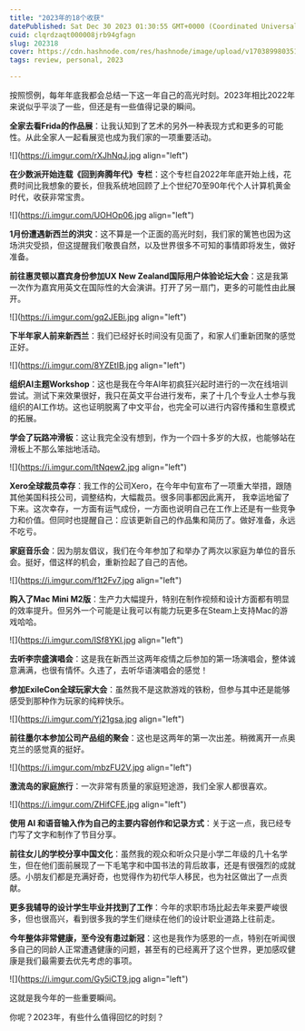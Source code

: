 ```yaml
---
title: "2023年的18个收获"
datePublished: Sat Dec 30 2023 01:30:55 GMT+0000 (Coordinated Universal Time)
cuid: clqrdzaqt000008jrb94gfagn
slug: 202318
cover: https://cdn.hashnode.com/res/hashnode/image/upload/v1703899803519/9d694e91-2e44-497f-a5a3-36114887eab2.jpeg
tags: review, personal, 2023

---
```


按照惯例，每年年底我都会总结一下这一年自己的高光时刻。2023年相比2022年来说似乎平淡了一些，但还是有一些值得记录的瞬间。

**全家去看Frida的作品展**：让我认知到了艺术的另外一种表现方式和更多的可能性。从此全家人一起看展览也成为我们家的一项重要活动。

![](https://i.imgur.com/rXJhNqJ.jpg align="left")

**在少数派开始连载《回到奔腾年代》专栏**：这个专栏自2022年年底开始上线，花费时间比我想象的要长，但我系统地回顾了上个世纪70至90年代个人计算机黄金时代，收获非常宝贵。

![](https://i.imgur.com/UOHOp06.jpg align="left")

**1月份遭遇新西兰的洪灾**：这不算是一个正面的高光时刻，我们家的篱笆也因为这场洪灾受损，但这提醒我们敬畏自然，以及世界很多不可知的事情即将发生，做好准备。

**前往惠灵顿以嘉宾身份参加UX New Zealand国际用户体验论坛大会**：这是我第一次作为嘉宾用英文在国际性的大会演讲。打开了另一扇门，更多的可能性由此展开。

![](https://i.imgur.com/gq2JEBi.jpg align="left")

**下半年家人前来新西兰**：我们已经好长时间没有见面了，和家人们重新团聚的感觉正好。

![](https://i.imgur.com/8YZEtIB.jpg align="left")

**组织AI主题Workshop**：这也是我在今年AI年初疯狂兴起时进行的一次在线培训尝试。测试下来效果很好，我只在英文平台进行发布，来了十几个专业人士参与我组织的AI工作坊。这也证明脱离了中文平台，也完全可以进行内容传播和生意模式的拓展。

**学会了玩路冲滑板**：这让我完全没有想到，作为一个四十多岁的大叔，也能够站在滑板上不那么笨拙地活动。

![](https://i.imgur.com/ltNqew2.jpg align="left")

**Xero全球裁员幸存**：我工作的公司Xero，在今年中旬宣布了一项重大举措，跟随其他美国科技公司，调整结构，大幅裁员。很多同事都因此离开， 我幸运地留了下来。这次幸存，一方面有运气成份，一方面也说明自己在工作上还是有一些竞争力和价值。但同时也提醒自己：应该更新自己的作品集和简历了。做好准备，永远不吃亏。

**家庭音乐会**：因为朋友倡议，我们在今年参加了和举办了两次以家庭为单位的音乐会。挺好，借这样的机会，重新捡起了自己的吉他。

![](https://i.imgur.com/f1t2Fv7.jpg align="left")

**购入了Mac Mini M2版**：生产力大幅提升，特别在制作视频和设计方面都有明显的效率提升。但另外一个可能是让我可以有能力玩更多在Steam上支持Mac的游戏哈哈。

![](https://i.imgur.com/ISf8YKl.jpg align="left")

**去听李宗盛演唱会**：这是我在新西兰这两年疫情之后参加的第一场演唱会，整体诚意满满，也很有情怀。久违了，去听华语演唱会的感觉！

**参加ExileCon全球玩家大会**：虽然我不是这款游戏的铁粉，但参与其中还是能够感受到那种作为玩家的纯粹快乐。

![](https://i.imgur.com/Yj21gsa.jpg align="left")

**前往墨尔本参加公司产品组的聚会**：这也是这两年的第一次出差。稍微离开一点奥克兰的感觉真的挺好。

![](https://i.imgur.com/mbzFU2V.jpg align="left")

**激流岛的家庭旅行**：一次非常有质量的家庭短途游，我们全家人都很喜欢。

![](https://i.imgur.com/ZHifCFE.jpg align="left")

**使用 AI 和语音输入作为自己的主要内容创作和记录方式**：关于这一点，我已经专门写了文字和制作了节目分享。

**前往女儿的学校分享中国文化**：虽然我的观众和听众只是小学二年级的几十名学生，但在他们面前展现了一下毛笔字和中国书法的背后故事，还是有很强烈的成就感。小朋友们都是充满好奇，也觉得作为初代华人移民，也为社区做出了一点贡献。

**更多我辅导的设计学生毕业并找到了工作**：今年的求职市场比起去年来要严峻很多，但也很高兴，看到很多我的学生们继续在他们的设计职业道路上往前走。

**今年整体非常健康，至今没有患过新冠**：这也是我作为感恩的一点，特别在听闻很多自己的同龄人正常遭遇健康的问题，甚至有的已经离开了这个世界，更加感叹健康是我们最需要去优先考虑的事项。

![](https://i.imgur.com/Gy5iCT9.jpg align="left")

这就是我今年的一些重要瞬间。

你呢？2023年，有些什么值得回忆的时刻？